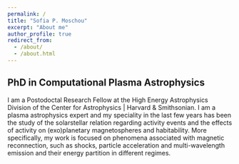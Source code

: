 ```yaml
---
permalink: /
title: "Sofia P. Moschou"
excerpt: "About me"
author_profile: true
redirect_from: 
  - /about/
  - /about.html
---
```


## PhD in Computational Plasma Astrophysics

I am a Postodoctal Research Fellow at the High Energy Astrophysics Division of the Center for Astrophysics | Harvard & Smithsonian. I am a plasma astrophysics expert and my speciality in the last few years has been the study of the solarstellar relation regarding activity events and the effects of activity on (exo)planetary magnetospheres and habitability. More specifically, my work is focused on phenomena associated with magnetic reconnection, such as shocks, particle acceleration and multi-wavelength emission and their energy partition in different regimes.
